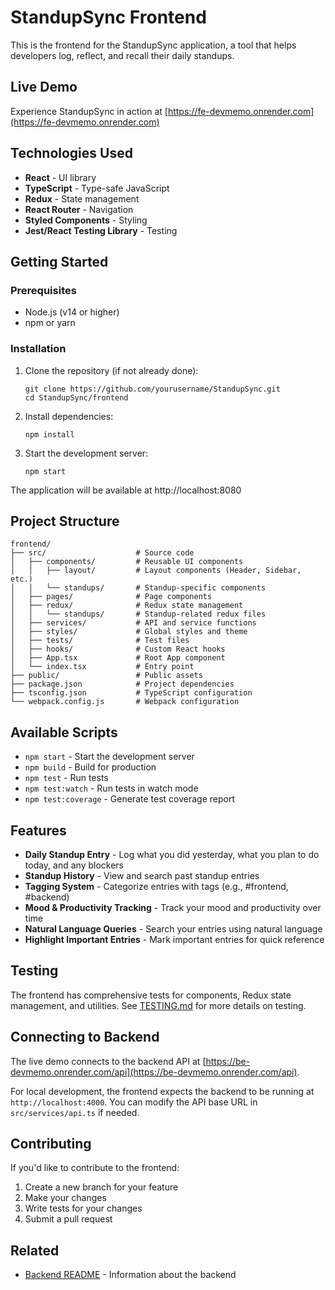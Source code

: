 # StandupSync Frontend

This is the frontend for the StandupSync application, a tool that helps developers log, reflect, and recall their daily standups.

## Live Demo

Experience StandupSync in action at [https://fe-devmemo.onrender.com](https://fe-devmemo.onrender.com)

## Technologies Used

- **React** - UI library
- **TypeScript** - Type-safe JavaScript
- **Redux** - State management
- **React Router** - Navigation
- **Styled Components** - Styling
- **Jest/React Testing Library** - Testing

## Getting Started

### Prerequisites

- Node.js (v14 or higher)
- npm or yarn

### Installation

1. Clone the repository (if not already done):
   ```
   git clone https://github.com/yourusername/StandupSync.git
   cd StandupSync/frontend
   ```

2. Install dependencies:
   ```
   npm install
   ```

3. Start the development server:
   ```
   npm start
   ```

The application will be available at http://localhost:8080

## Project Structure

```
frontend/
├── src/                    # Source code
│   ├── components/         # Reusable UI components
│   │   ├── layout/         # Layout components (Header, Sidebar, etc.)
│   │   └── standups/       # Standup-specific components
│   ├── pages/              # Page components
│   ├── redux/              # Redux state management
│   │   └── standups/       # Standup-related redux files
│   ├── services/           # API and service functions
│   ├── styles/             # Global styles and theme
│   ├── tests/              # Test files
│   ├── hooks/              # Custom React hooks
│   ├── App.tsx             # Root App component
│   └── index.tsx           # Entry point
├── public/                 # Public assets
├── package.json            # Project dependencies
├── tsconfig.json           # TypeScript configuration
└── webpack.config.js       # Webpack configuration
```

## Available Scripts

- `npm start` - Start the development server
- `npm build` - Build for production
- `npm test` - Run tests
- `npm test:watch` - Run tests in watch mode
- `npm test:coverage` - Generate test coverage report

## Features

- **Daily Standup Entry** - Log what you did yesterday, what you plan to do today, and any blockers
- **Standup History** - View and search past standup entries
- **Tagging System** - Categorize entries with tags (e.g., #frontend, #backend)
- **Mood & Productivity Tracking** - Track your mood and productivity over time
- **Natural Language Queries** - Search your entries using natural language
- **Highlight Important Entries** - Mark important entries for quick reference

## Testing

The frontend has comprehensive tests for components, Redux state management, and utilities. See [TESTING.md](../memory-bank/TESTING.md) for more details on testing.

## Connecting to Backend

The live demo connects to the backend API at [https://be-devmemo.onrender.com/api](https://be-devmemo.onrender.com/api).

For local development, the frontend expects the backend to be running at `http://localhost:4000`. You can modify the API base URL in `src/services/api.ts` if needed.

## Contributing

If you'd like to contribute to the frontend:

1. Create a new branch for your feature
2. Make your changes
3. Write tests for your changes
4. Submit a pull request

## Related

- [Backend README](https://github.com/emrekardaslar/be-devmemo/blob/main/README.md) - Information about the backend
